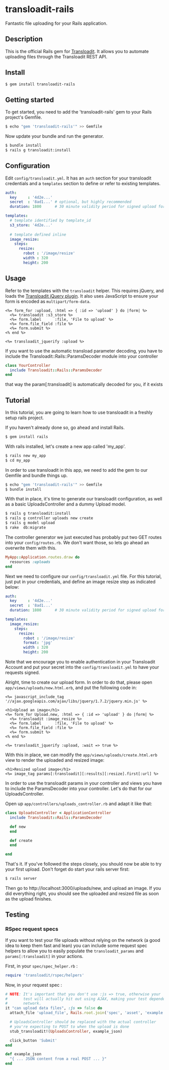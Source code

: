 # transloadit-rails

Fantastic file uploading for your Rails application.

## Description

This is the official Rails gem for [Transloadit](transloadit.com). It allows
you to automate uploading files through the Transloadit REST API.

## Install

```bash
$ gem install transloadit-rails
```

## Getting started

To get started, you need to add the 'transloadit-rails' gem to your Rails
project's Gemfile.

```bash
$ echo "gem 'transloadit-rails'" >> Gemfile
```

Now update your bundle and run the generator.

```bash
$ bundle install
$ rails g transloadit:install
```

## Configuration

Edit `config/transloadit.yml`. It has an `auth` section for your transloadit
credentials and a `templates` section to define or refer to existing
templates.

```yaml
auth:
  key     : '4d2e...'
  secret  : '8ad1...' # optional, but highly recommended
  duration: 1800      # 30 minute validity period for signed upload forms

templates:
  # template identified by template_id
  s3_store: '4d2e...'
  
  # template defined inline
  image_resize:
    steps:
      resize:
        robot : '/image/resize'
        width : 320
        height: 200
```

## Usage

Refer to the templates with the `transloadit` helper. This requires jQuery,
and loads the [Transloadit jQuery plugin](https://github.com/transloadit/jquery-sdk).
It also uses JavaScript to ensure your form is encoded as `multipart/form-data`.

```erb
<%= form_for :upload, :html => { :id => 'upload' } do |form| %>
  <%= transloadit :s3_store %>
  <%= form.label      :file, 'File to upload' %>
  <%= form.file_field :file %>
  <%= form.submit %>
<% end %>

<%= transloadit_jquerify :upload %>
```

If you want to use the automatic transload parameter decoding, you have to include
the Transloadit::Rails::ParamsDecoder module into your controller

```ruby
class YourController
  include Transloadit::Rails::ParamsDecoder
end
```

that way the param[:transloadit] is automatically decoded for you, if it exists

## Tutorial

In this tutorial, you are going to learn how to use transloadit in a freshly
setup rails project.

If you haven't already done so, go ahead and install Rails.

```bash
$ gem install rails
```

With rails installed, let's create a new app called 'my_app'.

```bash
$ rails new my_app
$ cd my_app
```

In order to use transloadit in this app, we need to add the gem to our Gemfile
and bundle things up.

```bash
$ echo "gem 'transloadit-rails'" >> Gemfile
$ bundle install
```

With that in place, it's time to generate our transloadit configuration, as
well as a basic UploadsController and a dummy Upload model.

```bash
$ rails g transloadit:install
$ rails g controller uploads new create
$ rails g model upload
$ rake  db:migrate
```

The controller generator we just executed has probably put two GET routes into
your `config/routes.rb`. We don't want those, so lets go ahead an overwrite
them with this.

```ruby
MyApp::Application.routes.draw do
  resources :uploads
end
```

Next we need to configure our `config/transloadit.yml` file. For this tutorial,
just put in your credentials, and define an image resize step as indicated
below:

```yaml
auth:
  key     : '4d2e...'
  secret  : '8ad1...'
  duration: 1800      # 30 minute validity period for signed upload forms

templates:
  image_resize:
    steps:
      resize:
        robot : '/image/resize'
        format: 'jpg'
        width : 320
        height: 200
```

Note that we encourage you to enable authentication in your Transloadit Account
and put your secret into the ```config/transloadit.yml``` to have your requests
signed.

Alright, time to create our upload form. In order to do that, please open
`app/views/uploads/new.html.erb`, and put the following code in:

```erb
<%= javascript_include_tag '//ajax.googleapis.com/ajax/libs/jquery/1.7.2/jquery.min.js' %>

<h1>Upload an image</h1>
<%= form_for Upload.new, :html => { :id => 'upload' } do |form| %>
  <%= transloadit :image_resize %>
  <%= form.label      :file, 'File to upload' %>
  <%= form.file_field :file %>
  <%= form.submit %>
<% end %>

<%= transloadit_jquerify :upload, :wait => true %>
```

With this in place, we can modify the `app/views/uploads/create.html.erb` view
to render the uploaded and resized image:

```erb
<h1>Resized upload image</h1>
<%= image_tag params[:transloadit][:results][:resize].first[:url] %>
```

In order to use the transloadit params in your controller and views you
have to include the ParamsDecoder into your controller. Let's do that for our
UploadsController.

Open up `app/controllers/uploads_controller.rb` and adapt it like that:

```ruby
class UploadsController < ApplicationController
  include Transloadit::Rails::ParamsDecoder

  def new
  end

  def create
  end

end
```

That's it. If you've followed the steps closely, you should now be able to
try your first upload. Don't forget do start your rails server first:

```bash
$ rails server
```

Then go to http://localhost:3000/uploads/new, and upload an image. If you did
everything right, you should see the uploaded and resized file as soon as the
upload finishes.

## Testing

### RSpec request specs

If you want to test your file uploads without relying on the network (a
good idea to keep them fast and lean) you can include some request spec
helpers to allow you to easily populate the `transloadit_params` and
`params[:transloadit]` in your actions.

First, in your `spec/spec_helper.rb` :
```ruby
require 'transloadit/rspec/helpers'
```

Now, in your request spec :
```ruby
# NOTE: It's important that you don't use :js => true, otherwise your
#       test will actually hit out using AJAX, making your test dependent on the
#       network.
it "can upload data files", :js => false do
  attach_file 'upload_file', Rails.root.join('spec', 'asset', 'example.pdf')

  # UploadsController should be replaced with the actual controller
  # you're expecting to POST to when the upload is done
  stub_transloadit!(UploadsController, example_json)

  click_button 'Submit'
end

def example_json
  "{ ... JSON content from a real POST ... }"
end
```
